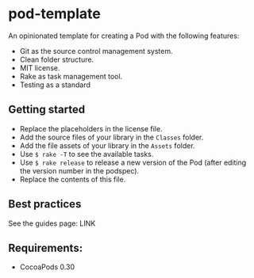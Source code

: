 pod-template
============

An opinionated template for creating a Pod with the following features:

- Git as the source control management system.
- Clean folder structure.
- MIT license.
- Rake as task management tool.
- Testing as a standard

## Getting started

- Replace the placeholders in the license file.
- Add the source files of your library in the `Classes` folder.
- Add the file assets of your library in the `Assets` folder.
- Use `$ rake -T` to see the available tasks.
- Use `$ rake release` to release a new version of the Pod (after editing the
  version number in the podspec).
- Replace the contents of this file.

## Best practices

See the guides page: LINK

## Requirements:

- CocoaPods 0.30

